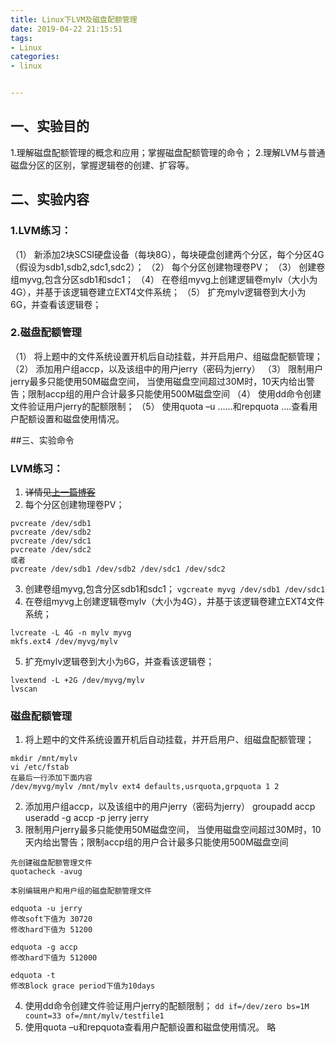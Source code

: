 ```yaml
---
title: Linux下LVM及磁盘配额管理
date: 2019-04-22 21:15:51
tags:
- Linux
categories:
- linux


---
```


## 一、实验目的
1.理解磁盘配额管理的概念和应用；掌握磁盘配额管理的命令；
2.理解LVM与普通磁盘分区的区别，掌握逻辑卷的创建、扩容等。
## 二、实验内容
### 1.LVM练习：
（1）	新添加2块SCSI硬盘设备（每块8G），每块硬盘创建两个分区，每个分区4G（假设为sdb1,sdb2,sdc1,sdc2）；
（2）	每个分区创建物理卷PV；
（3）	创建卷组myvg,包含分区sdb1和sdc1；
（4）	在卷组myvg上创建逻辑卷mylv（大小为4G），并基于该逻辑卷建立EXT4文件系统；
（5）	扩充mylv逻辑卷到大小为6G，并查看该逻辑卷；
### 2.磁盘配额管理
（1）	将上题中的文件系统设置开机后自动挂载，并开启用户、组磁盘配额管理；
（2）	添加用户组accp，以及该组中的用户jerry（密码为jerry）
（3）	限制用户jerry最多只能使用50M磁盘空间， 当使用磁盘空间超过30M时，10天内给出警告；限制accp组的用户合计最多只能使用500M磁盘空间 
（4）	使用dd命令创建文件验证用户jerry的配额限制；
（5）	使用quota –u ……和repquota ….查看用户配额设置和磁盘使用情况。

##三、实验命令
### LVM练习：
1. ~~详情见[上一篇博客](https://blog.sxz799.xyz/2019/04/15/Linux%E4%B8%8B%E7%A3%81%E7%9B%98%E5%88%86%E5%8C%BA%E6%A0%BC%E5%BC%8F%E5%8C%96/)~~
2. 每个分区创建物理卷PV；
```
pvcreate /dev/sdb1
pvcreate /dev/sdb2
pvcreate /dev/sdc1
pvcreate /dev/sdc2
或者
pvcreate /dev/sdb1 /dev/sdb2 /dev/sdc1 /dev/sdc2
```
3. 创建卷组myvg,包含分区sdb1和sdc1；
`vgcreate myvg /dev/sdb1 /dev/sdc1`
4. 在卷组myvg上创建逻辑卷mylv（大小为4G），并基于该逻辑卷建立EXT4文件系统；
```
lvcreate -L 4G -n mylv myvg
mkfs.ext4 /dev/myvg/mylv
```
5. 扩充mylv逻辑卷到大小为6G，并查看该逻辑卷；
```
lvextend -L +2G /dev/myvg/mylv
lvscan
```

### 磁盘配额管理
1. 将上题中的文件系统设置开机后自动挂载，并开启用户、组磁盘配额管理；
```
mkdir /mnt/mylv
vi /etc/fstab
在最后一行添加下面内容
/dev/myvg/mylv /mnt/mylv ext4 defaults,usrquota,grpquota 1 2
```
2. 添加用户组accp，以及该组中的用户jerry（密码为jerry）
groupadd accp
useradd -g accp -p jerry jerry
3. 限制用户jerry最多只能使用50M磁盘空间， 当使用磁盘空间超过30M时，10天内给出警告；限制accp组的用户合计最多只能使用500M磁盘空间 
```
先创建磁盘配额管理文件
quotacheck -avug

本别编辑用户和用户组的磁盘配额管理文件

edquota -u jerry
修改soft下值为 30720
修改hard下值为 51200

edquota -g accp
修改hard下值为 512000

edquota -t
修改Block grace period下值为10days

```
4. 使用dd命令创建文件验证用户jerry的配额限制；
`dd if=/dev/zero bs=1M count=33 of=/mnt/mylv/testfile1`
5. 使用quota –u和repquota查看用户配额设置和磁盘使用情况。
略




































